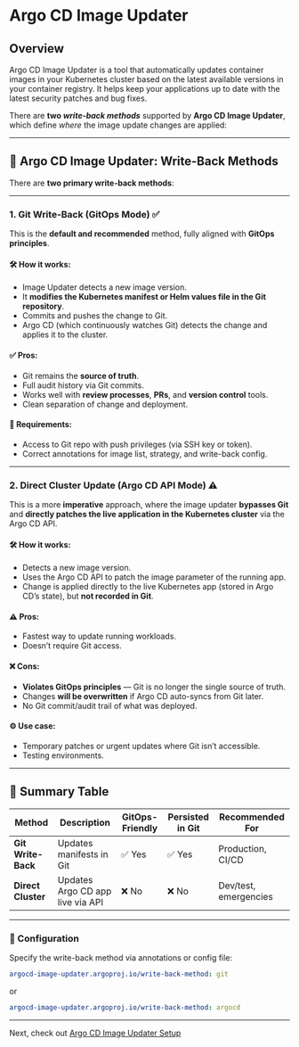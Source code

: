 # Argo CD Image Updater

## Overview

Argo CD Image Updater is a tool that automatically updates container images in your Kubernetes cluster based on the latest available versions in your container registry. It helps keep your applications up to date with the latest security patches and bug fixes.

There are **two *write-back methods*** supported by **Argo CD Image Updater**, which define *where* the image update changes are applied:

---

## 🔄 Argo CD Image Updater: Write-Back Methods

There are **two primary write-back methods**:

---

### 1. **Git Write-Back (GitOps Mode)** ✅

This is the **default and recommended** method, fully aligned with **GitOps principles**.

#### 🛠 How it works:

* Image Updater detects a new image version.
* It **modifies the Kubernetes manifest or Helm values file in the Git repository**.
* Commits and pushes the change to Git.
* Argo CD (which continuously watches Git) detects the change and applies it to the cluster.

#### ✅ Pros:

* Git remains the **source of truth**.
* Full audit history via Git commits.
* Works well with **review processes**, **PRs**, and **version control** tools.
* Clean separation of change and deployment.

#### 🔐 Requirements:

* Access to Git repo with push privileges (via SSH key or token).
* Correct annotations for image list, strategy, and write-back config.

---

### 2. **Direct Cluster Update (Argo CD API Mode)** ⚠️

This is a more **imperative** approach, where the image updater **bypasses Git** and **directly patches the live application in the Kubernetes cluster** via the Argo CD API.

#### 🛠 How it works:

* Detects a new image version.
* Uses the Argo CD API to patch the image parameter of the running app.
* Change is applied directly to the live Kubernetes app (stored in Argo CD’s state), but **not recorded in Git**.

#### ⚠️ Pros:

* Fastest way to update running workloads.
* Doesn’t require Git access.

#### ❌ Cons:

* **Violates GitOps principles** — Git is no longer the single source of truth.
* Changes **will be overwritten** if Argo CD auto-syncs from Git later.
* No Git commit/audit trail of what was deployed.

#### ⚙️ Use case:

* Temporary patches or urgent updates where Git isn’t accessible.
* Testing environments.

---

## 📝 Summary Table

| Method             | Description                      | GitOps-Friendly | Persisted in Git | Recommended For       |
| ------------------ | -------------------------------- | --------------- | ---------------- | --------------------- |
| **Git Write-Back** | Updates manifests in Git         | ✅ Yes           | ✅ Yes            | Production, CI/CD     |
| **Direct Cluster** | Updates Argo CD app live via API | ❌ No            | ❌ No             | Dev/test, emergencies |

---

### 🔧 Configuration

Specify the write-back method via annotations or config file:

```yaml
argocd-image-updater.argoproj.io/write-back-method: git
```

or

```yaml
argocd-image-updater.argoproj.io/write-back-method: argocd
```

---

Next, check out [Argo CD Image Updater Setup](image-updater-setup.md)